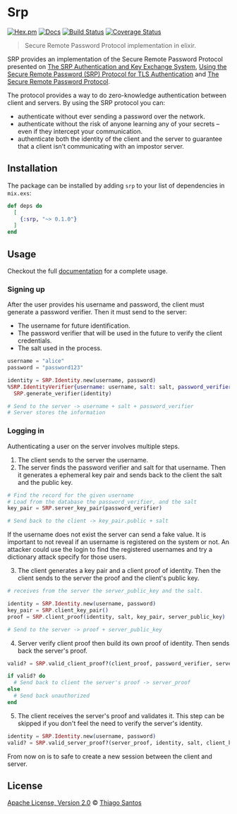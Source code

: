 # Srp

[![Hex.pm](https://img.shields.io/hexpm/v/srp.svg)](https://hex.pm/packages/srp)
[![Docs](https://img.shields.io/badge/hex-docs-green.svg)](https://hexdocs.pm/srp)
[![Build Status](https://travis-ci.com/thiamsantos/srp-elixir.svg?branch=master)](https://travis-ci.com/thiamsantos/srp-elixir)
[![Coverage Status](https://coveralls.io/repos/github/thiamsantos/srp-elixir/badge.svg?branch=master)](https://coveralls.io/github/thiamsantos/srp-elixir?branch=master)

> Secure Remote Password Protocol implementation in elixir.

SRP provides an implementation of the Secure Remote Password Protocol presented on
[The SRP Authentication and Key Exchange System](https://tools.ietf.org/html/rfc2945),
[Using the Secure Remote Password (SRP) Protocol for TLS Authentication](https://tools.ietf.org/html/rfc5054)
and [The Secure Remote Password Protocol](http://srp.stanford.edu/ndss.html).

The protocol provides a way to do zero-knowledge authentication between client and servers.
By using the SRP protocol you can:
- authenticate without ever sending a password over the network.
- authenticate without the risk of anyone learning any of your secrets – even
  if they intercept your communication.
- authenticate both the identity of the client and the server to guarantee
  that a client isn’t communicating with an impostor server.

## Installation

The package can be installed by adding `srp` to your list of dependencies in `mix.exs`:

```elixir
def deps do
  [
    {:srp, "~> 0.1.0"}
  ]
end
```

## Usage

Checkout the full [documentation](https://hexdocs.pm/srp) for a complete usage.

### Signing up

After the user provides his username and password, the client must generate
a password verifier. Then it must send to the server:

- The username for future identification.
- The password verifier that will be used in the future to verify the client credentials.
- The salt used in the process.

```elixir
username = "alice"
password = "password123"

identity = SRP.Identity.new(username, password)
%SRP.IdentityVerifier{username: username, salt: salt, password_verifier: password_verifier} =
  SRP.generate_verifier(identity)

# Send to the server -> username + salt + password_verifier
# Server stores the information
```

### Logging in

Authenticating a user on the server involves multiple steps.

1. The client sends to the server the username.
2. The server finds the password verifier and salt for that username.
Then it generates a ephemeral key pair and sends back to the client the salt and the public key.

```elixir
# Find the record for the given username
# Load from the database the password_verifier, and the salt
key_pair = SRP.server_key_pair(password_verifier)

# Send back to the client -> key_pair.public + salt
```

If the username does not exist the server can send a fake value.
It is important to not reveal if an username is registered on the system or not.
An attacker could use the login to find the registered usernames
and try a dictionary attack specify for those users.

3. The client generates a key pair and a client proof of identity.
Then the client sends to the server the proof and the client's public key.

```elixir
# receives from the server the server_public_key and the salt.

identity = SRP.Identity.new(username, password)
key_pair = SRP.client_key_pair()
proof = SRP.client_proof(identity, salt, key_pair, server_public_key)

# Send to the server -> proof + server_public_key
```

4. Server verify client proof then build its own proof of identity.
Then sends back the server's proof.

```elixir
valid? = SRP.valid_client_proof?(client_proof, password_verifier, server_key_wpair, client_public_key)

if valid? do
  # Send back to client the server's proof -> server_proof
else
  # Send back unauthorized
end
```

5. The client receives the server's proof and validates it.
This step can be skipped if you don't feel the need to verify the server's identity.

```elixir
identity = SRP.Identity.new(username, password)
valid? = SRP.valid_server_proof?(server_proof, identity, salt, client_key_pair, server_public_key)
```

From now on is to safe to create a new session between the client and server.

## License

[Apache License, Version 2.0](LICENSE.md) © [Thiago Santos](https://github.com/thiamsantos)
